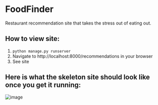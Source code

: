 # FoodFinder
Restaurant recommendation site that takes the stress out of eating out.

## How to view site:
1. `python manage.py runserver`
2. Navigate to http://localhost:8000/recommendations in your browser
3. See site

## Here is what the skeleton site should look like once you get it running:
![image](https://user-images.githubusercontent.com/7123346/121786991-47707b00-cb78-11eb-93a2-78c3aa0f6098.png)
